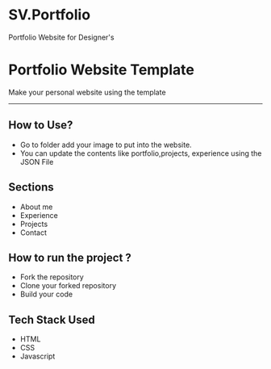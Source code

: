 # SV.Portfolio
Portfolio Website for Designer's


# Portfolio Website Template
Make your personal website using the template


---
## How to Use?
- Go to folder add your image to put into the website.
- You can update the contents like portfolio,projects, experience using the JSON File 

## Sections 
- About me 
- Experience 
- Projects 
- Contact 


## How to run the project ?
- Fork the repository 
- Clone your forked repository 
- Build your code 

## Tech Stack Used
- HTML
- CSS
- Javascript

